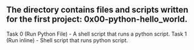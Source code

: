 ## The directory contains files and scripts written for the first project: 0x00-python-hello_world.
Task 0 (Run Python File) - A shell script that runs a python script.
Task 1 (Run inline) - Shell script that runs python script. 